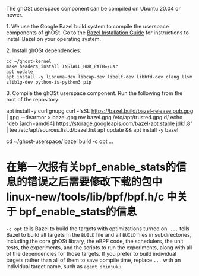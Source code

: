 The ghOSt userspace component can be compiled on Ubuntu 20.04 or newer.

1\. We use the Google Bazel build system to compile the userspace components of
ghOSt. Go to the
[Bazel Installation Guide](https://docs.bazel.build/versions/main/install.html)
for instructions to install Bazel on your operating system.

2\. Install ghOSt dependencies:

```
cd ~/ghost-kernel
make headers_install INSTALL_HDR_PATH=/usr
apt update
apt install -y libnuma-dev libcap-dev libelf-dev libbfd-dev clang llvm zlib1g-dev python-is-python3 pip
```

3\. Compile the ghOSt userspace component. Run the following from the root of
the repository:

apt install -y curl gnupg
curl -fsSL https://bazel.build/bazel-release.pub.gpg | gpg --dearmor > bazel.gpg
mv bazel.gpg /etc/apt/trusted.gpg.d/
echo "deb [arch=amd64] https://storage.googleapis.com/bazel-apt stable jdk1.8" | tee /etc/apt/sources.list.d/bazel.list
apt update && apt install -y bazel

cd ~/ghost-userspace/
bazel build -c opt ...

# 在第一次报有关bpf_enable_stats的信息的错误之后需要修改下载的包中 linux-new/tools/lib/bpf/bpf.h/c 中关于 bpf_enable_stats的信息

`-c opt` tells Bazel to build the targets with optimizations turned on. `...`
tells Bazel to build all targets in the `BUILD` file and all `BUILD` files in
subdirectories, including the core ghOSt library, the eBPF code, the schedulers,
the unit tests, the experiments, and the scripts to run the experiments, along
with all of the dependencies for those targets. If you prefer to build
individual targets rather than all of them to save compile time, replace `...`
with an individual target name, such as `agent_shinjuku`.
